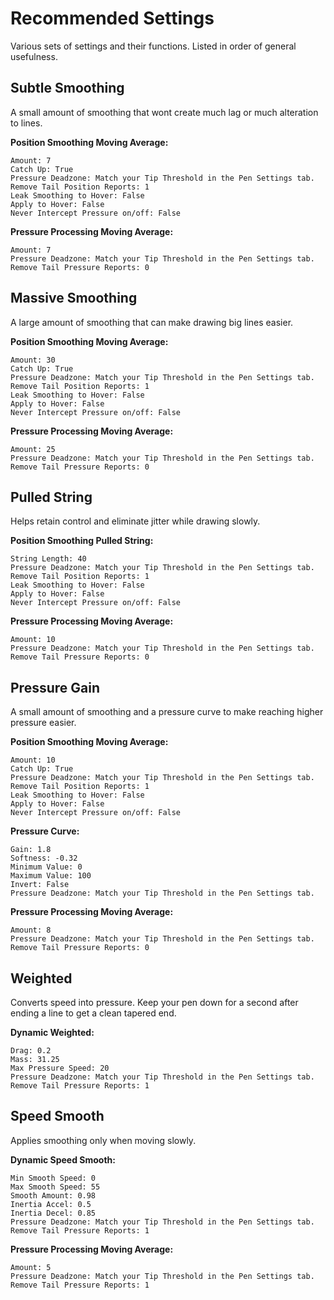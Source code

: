 # Recommended Settings

Various sets of settings and their functions. Listed in order of general usefulness.

## Subtle Smoothing

A small amount of smoothing that wont create much lag or much alteration to lines.

**Position Smoothing Moving Average:**

```
Amount: 7
Catch Up: True
Pressure Deadzone: Match your Tip Threshold in the Pen Settings tab.
Remove Tail Position Reports: 1
Leak Smoothing to Hover: False
Apply to Hover: False
Never Intercept Pressure on/off: False
```

**Pressure Processing Moving Average:**

```
Amount: 7
Pressure Deadzone: Match your Tip Threshold in the Pen Settings tab.
Remove Tail Pressure Reports: 0
```

## Massive Smoothing

A large amount of smoothing that can make drawing big lines easier.

**Position Smoothing Moving Average:**

```
Amount: 30
Catch Up: True
Pressure Deadzone: Match your Tip Threshold in the Pen Settings tab.
Remove Tail Position Reports: 1
Leak Smoothing to Hover: False
Apply to Hover: False
Never Intercept Pressure on/off: False
```

**Pressure Processing Moving Average:**

```
Amount: 25
Pressure Deadzone: Match your Tip Threshold in the Pen Settings tab.
Remove Tail Pressure Reports: 0
```

## Pulled String

Helps retain control and eliminate jitter while drawing slowly.

**Position Smoothing Pulled String:**

```
String Length: 40
Pressure Deadzone: Match your Tip Threshold in the Pen Settings tab.
Remove Tail Position Reports: 1
Leak Smoothing to Hover: False
Apply to Hover: False
Never Intercept Pressure on/off: False
```

**Pressure Processing Moving Average:**

```
Amount: 10
Pressure Deadzone: Match your Tip Threshold in the Pen Settings tab.
Remove Tail Pressure Reports: 0
```

## Pressure Gain

A small amount of smoothing and a pressure curve to make reaching higher pressure easier.

**Position Smoothing Moving Average:**

```
Amount: 10
Catch Up: True
Pressure Deadzone: Match your Tip Threshold in the Pen Settings tab.
Remove Tail Position Reports: 1
Leak Smoothing to Hover: False
Apply to Hover: False
Never Intercept Pressure on/off: False
```

**Pressure Curve:**

```
Gain: 1.8
Softness: -0.32
Minimum Value: 0
Maximum Value: 100
Invert: False
Pressure Deadzone: Match your Tip Threshold in the Pen Settings tab.
```

**Pressure Processing Moving Average:**

```
Amount: 8
Pressure Deadzone: Match your Tip Threshold in the Pen Settings tab.
Remove Tail Pressure Reports: 0
```

## Weighted

Converts speed into pressure. Keep your pen down for a second after ending a line to get a clean tapered end.

**Dynamic Weighted:**

```
Drag: 0.2
Mass: 31.25
Max Pressure Speed: 20
Pressure Deadzone: Match your Tip Threshold in the Pen Settings tab.
Remove Tail Pressure Reports: 1
```

## Speed Smooth

Applies smoothing only when moving slowly.

**Dynamic Speed Smooth:**

```
Min Smooth Speed: 0
Max Smooth Speed: 55
Smooth Amount: 0.98
Inertia Accel: 0.5
Inertia Decel: 0.85
Pressure Deadzone: Match your Tip Threshold in the Pen Settings tab.
Remove Tail Pressure Reports: 1
```

**Pressure Processing Moving Average:**

```
Amount: 5
Pressure Deadzone: Match your Tip Threshold in the Pen Settings tab.
Remove Tail Pressure Reports: 1
```
